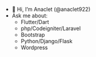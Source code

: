 - 👋 Hi, I’m Anaclet (@anaclet922)
- Ask me about:
    - Flutter/Dart
    - php/Codeigniter/Laravel
    - Bootstrap
    - Python/Django/Flask
    - Wordpress 

<!---
anaclet922/anaclet922 is a ✨ special ✨ repository because its `README.md` (this file) appears on your GitHub profile.
You can click the Preview link to take a look at your changes.
--->
